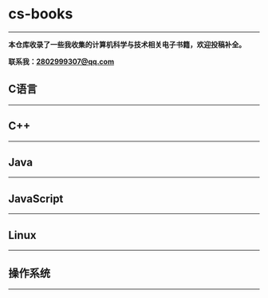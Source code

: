 # cs-books
***
**本仓库收录了一些我收集的计算机科学与技术相关电子书籍，欢迎投稿补全。**

**联系我：2802999307@qq.com**

## C语言
***
## C++
***
## Java
***
## JavaScript
***
## Linux
***
## 操作系统
***
